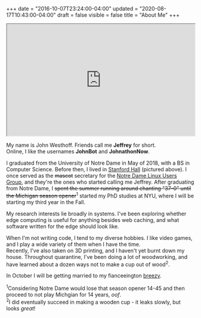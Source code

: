 +++
date = "2016-10-07T23:24:00-04:00"
updated = "2020-08-17T10:43:00-04:00"
draft = false
visible = false
title = "About Me"
+++

<iframe src="https://momento360.com/e/u/1aa6d58f53154bbea3fc10e6f13d5a4d?utm_campaign=embed&utm_source=other&utm_medium=other"
        allowfullscreen="true" width="100%" height="300px"></iframe>

My name is John Westhoff. Friends call me **Jeffrey** for short.  
Online, I like the usernames **JohnBot** and **JohnathonNow**.  
  
I graduated from the University of Notre Dame in May of 2018, with a BS in Computer Science. Before then,
I lived in [Stanford Hall](http://www3.nd.edu/~stanford/) (pictured above).
I once served as the <s>mascot</s> secretary for the 
[Notre Dame Linux Users Group](http://ndlug.org/), and they're
the ones who started calling me Jeffrey. After graduating from Notre Dame,
I <s>spent the summer running around chanting "37-0" until the Michigan season opener</s><sup>1</sup> started
my PhD studies at NYU, where I will be starting my third year in the Fall.

My research interests lie broadly in systems. I've been exploring whether edge computing is useful for anything besides web caching, and what software written for the edge should look like.

When I'm not writing code, I tend to my diverse hobbies. I like video games,
and I play a wide variety of them when I have the time.  
Recently, I've also taken on 3D printing, and I
haven't yet burnt down my house. Throughout quarantine, I've been doing a lot
of woodworking, and have learned about a dozen ways not to make a cup out
of wood<sup>2</sup>. 

In October I will be getting married to my fianceeington [breezy](http://bashfulbytes.com/). 

<sup>1</sup>Considering Notre Dame would lose that season opener 14-45 and then proceed to not play Michgian for 14 years, *oof*.  
<sup>2</sup>I did eventually succeed in making a wooden cup - it leaks slowly, but looks *great*!

